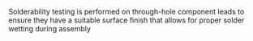 Solderability testing is performed on through-hole component leads to ensure they have a suitable surface finish that allows for proper solder wetting during assembly